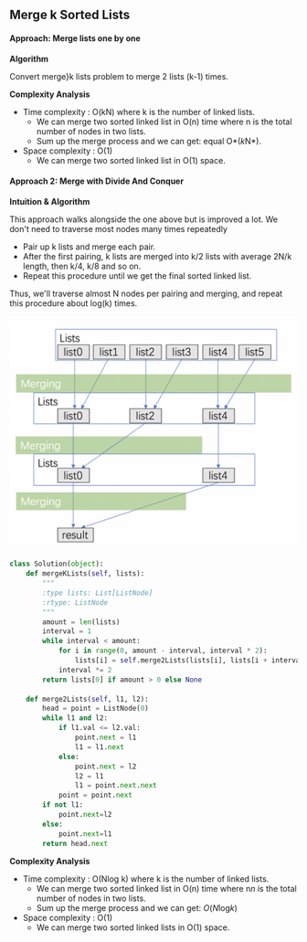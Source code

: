 ## Merge k Sorted Lists

#### Approach: Merge lists one by one

**Algorithm**

Convert merge}k lists problem to merge 2 lists (k-1) times. 

**Complexity Analysis**

- Time complexity : O(kN) where k is the number of linked lists.
  - We can merge two sorted linked list in O(n) time where n is the total number of nodes in two lists.
  - Sum up the merge process and we can get: equal O*(*k*N*).
- Space complexity : O(1)
  - We can merge two sorted linked list in O(1) space.

#### Approach 2: Merge with Divide And Conquer

**Intuition & Algorithm**

This approach walks alongside the one above but is improved a lot. We don't need to traverse most nodes many times repeatedly

- Pair up k lists and merge each pair.
- After the first pairing, k lists are merged into k/2 lists with average 2N/k length, then k/4, k/8 and so on.
- Repeat this procedure until we get the final sorted linked list.

Thus, we'll traverse almost N nodes per pairing and merging, and repeat this procedure about log(k) times.

<img src="./images/MergekSortedLists.png" alt="image-20220510215213687" style="zoom:50%;" />

```python
class Solution(object):
    def mergeKLists(self, lists):
        """
        :type lists: List[ListNode]
        :rtype: ListNode
        """
        amount = len(lists)
        interval = 1
        while interval < amount:
            for i in range(0, amount - interval, interval * 2):
                lists[i] = self.merge2Lists(lists[i], lists[i + interval])
            interval *= 2
        return lists[0] if amount > 0 else None

    def merge2Lists(self, l1, l2):
        head = point = ListNode(0)
        while l1 and l2:
            if l1.val <= l2.val:
                point.next = l1
                l1 = l1.next
            else:
                point.next = l2
                l2 = l1
                l1 = point.next.next
            point = point.next
        if not l1:
            point.next=l2
        else:
            point.next=l1
        return head.next
```

**Complexity Analysis**

- Time complexity : O(Nlog k) where k is the number of linked lists.
  - We can merge two sorted linked list in O(n) time where n*n* is the total number of nodes in two lists.
  - Sum up the merge process and we can get: *O*(*N*log*k*)
- Space complexity : O(1)
  - We can merge two sorted linked lists in O(1) space.